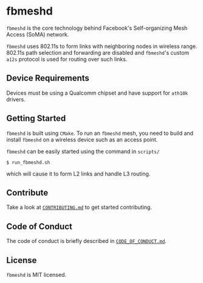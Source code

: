 # fbmeshd

`fbmeshd` is the core technology behind Facebook's Self-organizing Mesh Access
(SoMA) network.

`fbmeshd` uses 802.11s to form links with neighboring nodes in wireless range.
802.11s path selection and forwarding are disabled and `fbmeshd`'s custom `a12s`
protocol is used for routing over such links.

## Device Requirements

Devices must be using a Qualcomm chipset and have support for `ath10k` drivers.

## Getting Started

`fbmeshd` is built using `CMake`. To run an `fbmeshd` mesh, you need to build and
install `fbmeshd` on a wireless device such as an access point.

`fbmeshd` can be easily started using the command in `scripts/`
```
$ run_fbmeshd.sh
```
which will cause it to form L2 links and handle L3 routing.

## Contribute

Take a look at [`CONTRIBUTING.md`](CONTRIBUTING.md) to get started contributing.

## Code of Conduct

The code of conduct is briefly described in [`CODE_OF_CONDUCT.md`](CODE_OF_CONDUCT.md).

## License

`fbmeshd` is MIT licensed.
